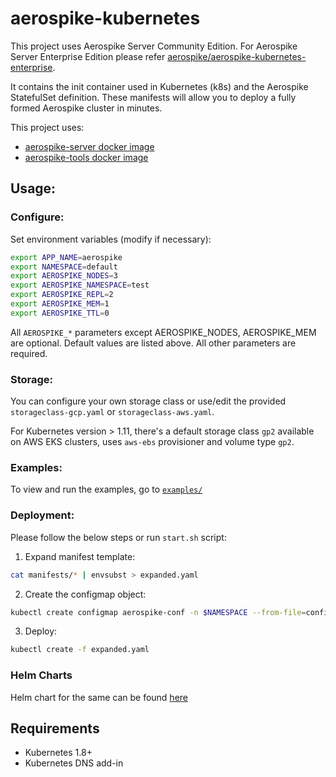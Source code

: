 # aerospike-kubernetes

This project uses Aerospike Server Community Edition. For Aerospike Server Enterprise Edition please refer [aerospike/aerospike-kubernetes-enterprise](https://github.com/aerospike/aerospike-kubernetes-enterprise). 

It contains the init container used in Kubernetes (k8s) and the Aerospike StatefulSet definition.
These manifests will allow you to deploy a fully formed Aerospike cluster in minutes.

This project uses:

- [aerospike-server docker image](https://hub.docker.com/r/aerospike/aerospike-server)
- [aerospike-tools docker image](https://hub.docker.com/r/aerospike/aerospike-tools)

## Usage:

### Configure:

Set environment variables (modify if necessary):

```sh
export APP_NAME=aerospike
export NAMESPACE=default
export AEROSPIKE_NODES=3
export AEROSPIKE_NAMESPACE=test
export AEROSPIKE_REPL=2
export AEROSPIKE_MEM=1
export AEROSPIKE_TTL=0
```

All `AEROSPIKE_*` parameters except AEROSPIKE\_NODES, AEROSPIKE_MEM are optional. Default values are listed above.
All other parameters are required.

### Storage: 

You can configure your own storage class or use/edit the provided `storageclass-gcp.yaml` or `storageclass-aws.yaml`.

For Kubernetes version > 1.11, there's a default storage class `gp2` available on AWS EKS clusters, uses `aws-ebs` provisioner and volume type `gp2`.

### Examples:

To view and run the examples, go to [`examples/`](examples/)

### Deployment:

Please follow the below steps or run `start.sh` script:

1. Expand manifest template:

```sh
cat manifests/* | envsubst > expanded.yaml
```

2. Create the configmap object:

```sh
kubectl create configmap aerospike-conf -n $NAMESPACE --from-file=configs/
```

3. Deploy:

```sh
kubectl create -f expanded.yaml
```

### Helm Charts

Helm chart for the same can be found [here](helm/)

## Requirements

* Kubernetes 1.8+
* Kubernetes DNS add-in
